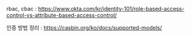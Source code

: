rbac, cbac :
https://www.okta.com/kr/identity-101/role-based-access-control-vs-attribute-based-access-control/

인증 방법 정리 :
https://casbin.org/ko/docs/supported-models/
